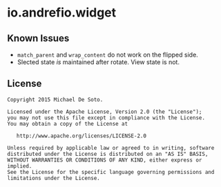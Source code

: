 # io.andrefio.widget

Known Issues
------------

* `match_parent` and `wrap_content` do not work on the flipped side.
* Slected state _is_ maintained after rotate. View state is not.
 

License
-------

    Copyright 2015 Michael De Soto.

    Licensed under the Apache License, Version 2.0 (the "License");
    you may not use this file except in compliance with the License.
    You may obtain a copy of the License at

       http://www.apache.org/licenses/LICENSE-2.0

    Unless required by applicable law or agreed to in writing, software
    distributed under the License is distributed on an "AS IS" BASIS,
    WITHOUT WARRANTIES OR CONDITIONS OF ANY KIND, either express or implied.
    See the License for the specific language governing permissions and
    limitations under the License.
